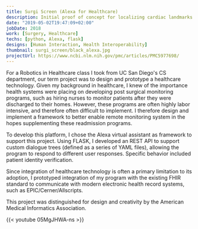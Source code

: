 ```yaml
---
title: Surgi Screen (Alexa for Healthcare)
description: Initial proof of concept for localizing cardiac landmarks
date: "2019-05-02T19:47:09+02:00"
jobDate: 2018
work: [Surgery, Healthcare]
techs: [python, Alexa, flask]
designs: [Human Interaction, Health Interoperability]
thumbnail: surgi_screen/black_alexa.jpg
projectUrl: https://www.ncbi.nlm.nih.gov/pmc/articles/PMC5977698/
---
```


For a Robotics in Healthcare class I took from UC San Diego's CS department, our term project was to design and prototype a healthcare technology. Given my background in healthcare, I knew of the importance health systems were placing on developing post surgical monitoring programs, such as hiring nurses to monitor patients after they were discharged to their homes. However, these programs are often highly labor intensive, and therefore often difficult to implement. I therefore design and implement a framework to better enable remote monitoring system in the hopes supplementing these readmission programs.

To develop this platform, I chose the Alexa virtual assistant as framework to support this project. Using FLASK, I developed an REST API to support custom dialogue trees (defined as a series of YAML files), allowing the program to respond to different user responses. Specific behavior included patient identity verification.

Since integration of healthcare technology is often a primary limitation to its adoption, I prototyped integration of my program with the existing FHIR standard to communicate with modern electronic health record systems, such as EPIC/Cerner/Allscripts.

This project was distinguished for design and creativity by the American Medical Informatics Association.

{{< youtube 05MgJHWA-ns >}}

